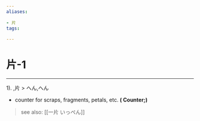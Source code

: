 ```yaml
---
aliases:
    
- 片
tags:
    
---
```


# 片-1
---
1).
,片 > へん,へん

- counter for scraps, fragments, petals, etc.
**( Counter;)**
> see also:  [[一片 いっぺん]]
            